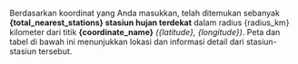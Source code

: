 Berdasarkan koordinat yang Anda masukkan, telah ditemukan sebanyak **{total_nearest_stations} stasiun hujan terdekat** dalam radius {radius_km} kilometer dari titik **{coordinate_name}** _({latitude}, {longitude})_. Peta dan tabel di bawah ini menunjukkan lokasi dan informasi detail dari stasiun-stasiun tersebut.